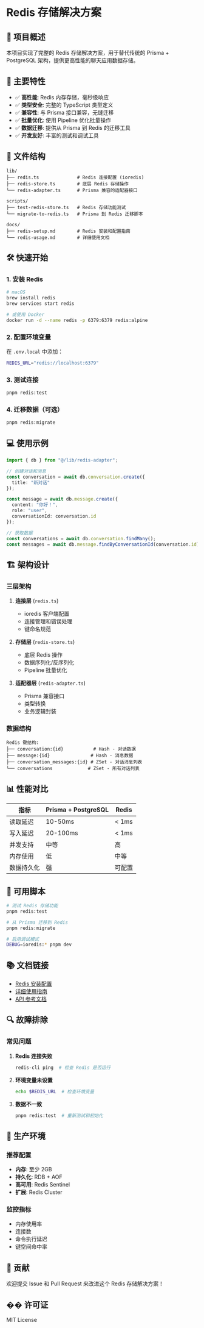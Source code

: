 # Redis 存储解决方案

## 🎯 项目概述

本项目实现了完整的 Redis 存储解决方案，用于替代传统的 Prisma + PostgreSQL 架构，提供更高性能的聊天应用数据存储。

## 🚀 主要特性

- ✅ **高性能**: Redis 内存存储，毫秒级响应
- ✅ **类型安全**: 完整的 TypeScript 类型定义
- ✅ **兼容性**: 与 Prisma 接口兼容，无缝迁移
- ✅ **批量优化**: 使用 Pipeline 优化批量操作
- ✅ **数据迁移**: 提供从 Prisma 到 Redis 的迁移工具
- ✅ **开发友好**: 丰富的测试和调试工具

## 📁 文件结构

```
lib/
├── redis.ts              # Redis 连接配置 (ioredis)
├── redis-store.ts        # 底层 Redis 存储操作
└── redis-adapter.ts      # Prisma 兼容的适配器接口

scripts/
├── test-redis-store.ts   # Redis 存储功能测试
└── migrate-to-redis.ts   # Prisma 到 Redis 迁移脚本

docs/
├── redis-setup.md        # Redis 安装和配置指南
└── redis-usage.md        # 详细使用文档
```

## 🛠️ 快速开始

### 1. 安装 Redis

```bash
# macOS
brew install redis
brew services start redis

# 或使用 Docker
docker run -d --name redis -p 6379:6379 redis:alpine
```

### 2. 配置环境变量

在 `.env.local` 中添加：

```bash
REDIS_URL="redis://localhost:6379"
```

### 3. 测试连接

```bash
pnpm redis:test
```

### 4. 迁移数据（可选）

```bash
pnpm redis:migrate
```

## 💻 使用示例

```typescript
import { db } from "@/lib/redis-adapter";

// 创建对话和消息
const conversation = await db.conversation.create({
  title: "新对话"
});

const message = await db.message.create({
  content: "你好！",
  role: "user",
  conversationId: conversation.id
});

// 获取数据
const conversations = await db.conversation.findMany();
const messages = await db.message.findByConversationId(conversation.id);
```

## 🏗️ 架构设计

### 三层架构

1. **连接层** (`redis.ts`)
   - ioredis 客户端配置
   - 连接管理和错误处理
   - 键命名规范

2. **存储层** (`redis-store.ts`)
   - 底层 Redis 操作
   - 数据序列化/反序列化
   - Pipeline 批量优化

3. **适配器层** (`redis-adapter.ts`)
   - Prisma 兼容接口
   - 类型转换
   - 业务逻辑封装

### 数据结构

```
Redis 键结构:
├── conversation:{id}           # Hash - 对话数据
├── message:{id}               # Hash - 消息数据
├── conversation_messages:{id} # ZSet - 对话消息列表
└── conversations             # ZSet - 所有对话列表
```

## 📊 性能对比

| 指标 | Prisma + PostgreSQL | Redis |
|------|-------------------|-------|
| 读取延迟 | 10-50ms | < 1ms |
| 写入延迟 | 20-100ms | < 1ms |
| 并发支持 | 中等 | 高 |
| 内存使用 | 低 | 中等 |
| 数据持久化 | 强 | 可配置 |

## 🔧 可用脚本

```bash
# 测试 Redis 存储功能
pnpm redis:test

# 从 Prisma 迁移到 Redis
pnpm redis:migrate

# 启用调试模式
DEBUG=ioredis:* pnpm dev
```

## 📚 文档链接

- [Redis 安装配置](./docs/redis-setup.md)
- [详细使用指南](./docs/redis-usage.md)
- [API 参考文档](./docs/redis-usage.md#api-参考)

## 🔍 故障排除

### 常见问题

1. **Redis 连接失败**
   ```bash
   redis-cli ping  # 检查 Redis 是否运行
   ```

2. **环境变量未设置**
   ```bash
   echo $REDIS_URL  # 检查环境变量
   ```

3. **数据不一致**
   ```bash
   pnpm redis:test  # 重新测试和初始化
   ```

## 🚀 生产环境

### 推荐配置

- **内存**: 至少 2GB
- **持久化**: RDB + AOF
- **高可用**: Redis Sentinel
- **扩展**: Redis Cluster

### 监控指标

- 内存使用率
- 连接数
- 命令执行延迟
- 键空间命中率

## 🤝 贡献

欢迎提交 Issue 和 Pull Request 来改进这个 Redis 存储解决方案！

## �� 许可证

MIT License 